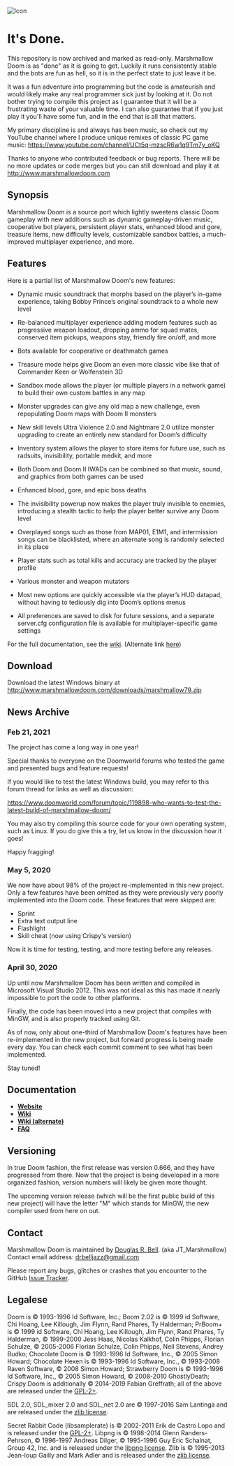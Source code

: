 ![Icon](http://marshmallowdoom.com/images/newlogo-halfsize.jpg)

# It's Done.

This repository is now archived and marked as read-only.  Marshmallow Doom is as "done" as it is going to get.  Luckily it runs consistently stable and the bots are fun as hell, so it is in the perfect state to just leave it be.  

It was a fun adventure into programming but the code is amateurish and would likely make any real programmer sick just by looking at it.  Do not bother trying to compile this project as I guarantee that it will be a frustrating waste of your valuable time.  I can also guarantee that if you just play it you'll have some fun, and in the end that is all that matters.  

My primary discipline is and always has been music, so check out my YouTube channel where I produce unique remixes of classic PC game music: https://www.youtube.com/channel/UCt5q-mzscR6w1q9Tm7y_oKQ

Thanks to anyone who contributed feedback or bug reports.  There will be no more updates or code merges but you can still download and play it at http://www.marshmallowdoom.com

## Synopsis

Marshmallow Doom is a source port which lightly sweetens classic Doom gameplay with new additions such as dynamic gameplay-driven music, cooperative bot players, persistent player stats, enhanced blood and gore, treasure items, new difficulty levels, customizable sandbox battles, a much-improved multiplayer experience, and more.

## Features

Here is a partial list of Marshmallow Doom's new features:

- Dynamic music soundtrack that morphs based on the player’s in-game experience, taking Bobby Prince’s original soundtrack to a whole new level
    
- Re-balanced multiplayer experience adding modern features such as progressive weapon loadout, dropping ammo for squad mates, conserved item pickups, weapons stay, friendly fire on/off, and more
    
- Bots available for cooperative or deathmatch games
    
- Treasure mode helps give Doom an even more classic vibe like that of Commander Keen or Wolfenstein 3D
    
- Sandbox mode allows the player (or multiple players in a network game) to build their own custom battles in any map
    
- Monster upgrades can give any old map a new challenge, even repopulating Doom maps with Doom II monsters
    
- New skill levels Ultra Violence 2.0 and Nightmare 2.0 utilize monster upgrading to create an entirely new standard for Doom’s difficulty
    
- Inventory system allows the player to store items for future use, such as radsuits, invisibility, portable medkit, and more
    
- Both Doom and Doom II IWADs can be combined so that music, sound, and graphics from both games can be used
    
- Enhanced blood, gore, and epic boss deaths
    
- The invisibility powerup now makes the player truly invisible to enemies, introducing a stealth tactic to help the player better survive any Doom level
    
-  Overplayed songs such as those from MAP01, E1M1, and intermission songs can be blacklisted, where an alternate song is randomly selected in its place
    
- Player stats such as total kills and accuracy are tracked by the player profile
    
- Various monster and weapon mutators
    
- Most new options are quickly accessible via the player’s HUD datapad, without having to tediously dig into Doom’s options menus
    
- All preferences are saved to disk for future sessions, and a separate server.cfg configuration file is available for multiplayer-specific game settings
    
For the full documentation, see the [wiki](https://www.chocolate-doom.org/wiki/index.php/Marshmallow_Doom).  (Alternate link [here](https://doomwiki.org/wiki/Marshmallow_Doom))

## Download

Download the latest Windows binary at http://www.marshmallowdoom.com/downloads/marshmallow79.zip


## News Archive

### Feb 21, 2021

The project has come a long way in one year!  

Special thanks to everyone on the Doomworld forums who tested the game and presented bugs and feature requests!  

If you would like to test the latest Windows build, you may refer to this forum thread for links as well as discussion:

https://www.doomworld.com/forum/topic/119898-who-wants-to-test-the-latest-build-of-marshmallow-doom/

You may also try compiling this source code for your own operating system, such as Linux.  If you do give this a try, 
let us know in the discussion how it goes! 

Happy fragging! 

### May 5, 2020

We now have about 98% of the project re-implemented in this new project.  Only a few features have been omitted as they were previously very poorly implemented into the Doom code.  These features that were skipped are:

- Sprint
- Extra text output line
- Flashlight
- Skill cheat (now using Crispy's version)

Now it is time for testing, testing, and more testing before any releases.  

### April 30, 2020

Up until now Marshmallow Doom has been written and compiled in Microsoft Visual Studio 2012.  This was not ideal as this has made it nearly impossible to port the code to other platforms.  

Finally, the code has been moved into a new project that compiles with MinGW, and is also properly tracked using Git.  

As of now, only about one-third of Marshmallow Doom's features have been re-implemented in the new project, but forward progress is being made every day.  You can check each commit comment to see what has been implemented.

Stay tuned!

## Documentation

 * **[Website](http://www.marshmallowdoom.com)**
 * **[Wiki](https://www.chocolate-doom.org/wiki/index.php/Marshmallow_Doom)**
 * **[Wiki (alternate)](https://doomwiki.org/wiki/Marshmallow_Doom)**
 * **[FAQ](http://marshmallowdoom.com/marshmallow-wp/faq/)**

## Versioning

In true Doom fashion, the first release was version 0.666, and they have progressed from there.  Now that the project is being developed in a more organized fashion, version numbers will likely be given more thought.

The upcoming version release (which will be the first public build of this new project) will have the letter "M" which stands for MinGW, the new compiler used from here on out.

## Contact

Marshmallow Doom is maintained by [Douglas R. Bell](http://douglasbellmusic.com). (aka JT_Marshmallow)  Contact email address: [drbelljazz@gmail.com](mailto:drbelljazz@gmail.com)

Please report any bugs, glitches or crashes that you encounter to the GitHub [Issue Tracker](https://github.com/drbelljazz/marshmallow-doom/issues).

## Legalese

Doom is © 1993-1996 Id Software, Inc.; 
Boom 2.02 is © 1999 id Software, Chi Hoang, Lee Killough, Jim Flynn, Rand Phares, Ty Halderman;
PrBoom+ is © 1999 id Software, Chi Hoang, Lee Killough, Jim Flynn, Rand Phares, Ty Halderman,
© 1999-2000 Jess Haas, Nicolas Kalkhof, Colin Phipps, Florian Schulze,
© 2005-2006 Florian Schulze, Colin Phipps, Neil Stevens, Andrey Budko;
Chocolate Doom is © 1993-1996 Id Software, Inc., © 2005 Simon Howard; 
Chocolate Hexen is © 1993-1996 Id Software, Inc., © 1993-2008 Raven Software, © 2008 Simon Howard;
Strawberry Doom is © 1993-1996 Id Software, Inc., © 2005 Simon Howard, © 2008-2010 GhostlyDeath; 
Crispy Doom is additionally © 2014-2019 Fabian Greffrath;
all of the above are released under the [GPL-2+](https://www.gnu.org/licenses/gpl-2.0.html).

SDL 2.0, SDL_mixer 2.0 and SDL_net 2.0 are © 1997-2016 Sam Lantinga and are released under the [zlib license](http://www.gzip.org/zlib/zlib_license.html).

Secret Rabbit Code (libsamplerate) is © 2002-2011 Erik de Castro Lopo and is released under the [GPL-2+](http://www.gnu.org/licenses/gpl-2.0.html).
Libpng is © 1998-2014 Glenn Randers-Pehrson, © 1996-1997 Andreas Dilger, © 1995-1996 Guy Eric Schalnat, Group 42, Inc. and is released under the [libpng license](http://www.libpng.org/pub/png/src/libpng-LICENSE.txt).
Zlib is © 1995-2013 Jean-loup Gailly and Mark Adler and is released under the [zlib license](http://www.zlib.net/zlib_license.html).
